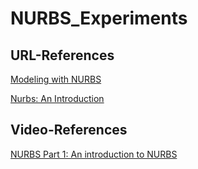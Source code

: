 # NURBS_Experiments

## URL-References
[Modeling with NURBS](https://cdp.arch.columbia.edu/smorgasbord/modules/12-rhino-intro/12-4_rhino-nurbs/)

[Nurbs: An Introduction](https://professional3dservices.com/blog/nurbs-modeling.html)

## Video-References

[NURBS Part 1: An introduction to NURBS](https://www.youtube.com/watch?v=GJnXuSsjtZo&ab_channel=jBenghiatLD)
